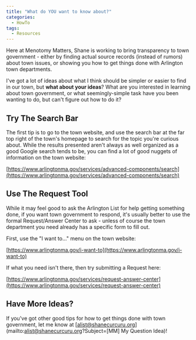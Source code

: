 ```yaml
---
title: "What do YOU want to know about?"
categories:
  - HowTo
tags:
  - Resources
---
```


Here at Menotomy Matters, Shane is working to bring transparency to town 
government - either by finding actual source records (instead of rumors)
about town issues, or showing you how to get things done with Arlington
town departments.

I've got a lot of ideas about what I think should be simpler or easier to 
find in our town, but **what about your ideas**?  What are you interested 
in learning about town government, or what seemingly-simple task have 
you been wanting to do, but can't figure out how to do it?

## Try The Search Bar

The first tip is to go to the town website, and use the search bar at the 
far top right of the town's homepage to search
for the topic you're curious about.  While the results presented aren't 
always as well organized as a good Google search tends to be, you 
can find a lot of good nuggets of information on the town website:

[https://www.arlingtonma.gov/services/advanced-components/search](https://www.arlingtonma.gov/services/advanced-components/search)

## Use The Request Tool

While it may feel good to ask the Arlington List for help getting something 
done, if you want town government to respond, it's usually better to use 
the formal Request/Answer Center to ask - unless of course the town department 
you need already has a specific form to fill out.

First, use the "I want to..." menu on the town website:

[https://www.arlingtonma.gov/i-want-to](https://www.arlingtonma.gov/i-want-to)

If what you need isn't there, then try submitting a Request here:

[https://www.arlingtonma.gov/services/request-answer-center](https://www.arlingtonma.gov/services/request-answer-center)

## Have More Ideas?

If you've got other good tips for how to get things done with town 
government, let me know at [alist@shanecurcuru.org](mailto:alist@shanecurcuru.org?Subject=[MM] My Question Idea)!
